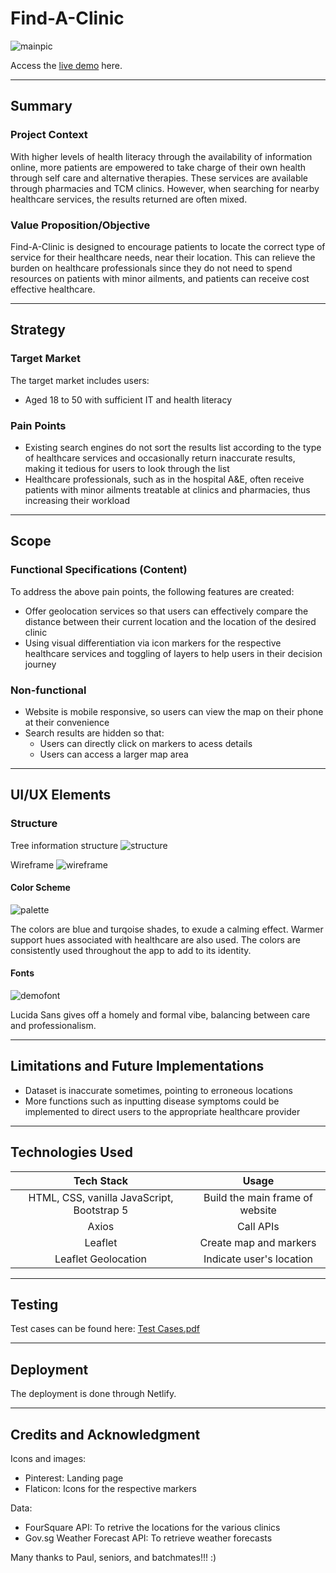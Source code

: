 # Find-A-Clinic

![mainpic](https://user-images.githubusercontent.com/75159831/224060168-3a3b1cc0-db0f-469c-b8b9-fe11e89f1887.png)

Access the [live demo](https://findaclinic.netlify.app/) here.

---
## Summary
### Project Context
With higher levels of health literacy through the availability of information online, more patients are empowered to take charge of their own health through self care and alternative therapies. These services are available through pharmacies and TCM clinics. However, when searching for nearby healthcare services, the results returned are often mixed.

### Value Proposition/Objective
Find-A-Clinic is designed to encourage patients to locate the correct type of service for their healthcare needs, near their location. This can relieve the burden on healthcare professionals since they do not need to spend resources on patients with minor ailments, and patients can receive cost effective healthcare.

---
## Strategy
### Target Market
The target market includes users:
 - Aged 18 to 50 with sufficient IT and health literacy
### Pain Points
- Existing search engines do not sort the results list according to the type of healthcare services and occasionally return inaccurate results, making it tedious for users to look through the list
- Healthcare professionals, such as in the hospital A&E, often receive patients with minor ailments treatable at clinics and pharmacies, thus increasing their workload

---
## Scope
### Functional Specifications (Content)
To address the above pain points, the following features are created:
- Offer geolocation services so that users can effectively compare the distance between their current location and the location of the desired clinic
- Using visual differentiation via icon markers for the respective healthcare services and toggling of layers to help users in their decision journey

### Non-functional
- Website is mobile responsive, so users can view the map on their phone at their convenience
- Search results are hidden so that:
  - Users can directly click on markers to acess details
  - Users can access a larger map area
---

## UI/UX Elements

### Structure

Tree information structure
![structure](https://user-images.githubusercontent.com/75159831/224052142-e1124b97-df7e-4165-86fd-971c55e58a8e.png)

Wireframe
![wireframe](https://user-images.githubusercontent.com/75159831/224079838-013d7324-b954-424e-a1fa-0c85dcd5ae24.png)

#### Color Scheme

![palette](https://user-images.githubusercontent.com/75159831/224052231-f80e2d97-34ea-404b-8232-701efed5bf73.png)

The colors are blue and turqoise shades, to exude a calming effect. Warmer support hues associated with healthcare are also used. The colors are consistently used throughout the app to add to its identity.

#### Fonts

![demofont](https://user-images.githubusercontent.com/75159831/224063968-b56530f9-80df-4d68-96d4-3b9a1ed2b1c5.png)

Lucida Sans gives off a homely and formal vibe, balancing between care and professionalism.

---

## Limitations and Future Implementations
- Dataset is inaccurate sometimes, pointing to erroneous locations
- More functions such as inputting disease symptoms could be implemented to direct users to the appropriate healthcare provider

---

## Technologies Used
| Tech Stack | Usage    |
| :---:   | :---: |
| HTML, CSS, vanilla JavaScript, Bootstrap 5 | Build the main frame of website |
| Axios   | Call APIs |
| Leaflet | Create map and markers   |
| Leaflet Geolocation   | Indicate user's location |

--- 

## Testing
Test cases can be found here: [Test Cases.pdf](https://github.com/chrihstine/Project-1/files/10933327/Test.Cases.pdf)

---

## Deployment
The deployment is done through Netlify.

---

## Credits and Acknowledgment
Icons and images:
- Pinterest: Landing page
- Flaticon: Icons for the respective markers

Data:
- FourSquare API: To retrive the locations for the various clinics
- Gov.sg Weather Forecast API: To retrieve weather forecasts

Many thanks to Paul, seniors, and batchmates!!! :)
